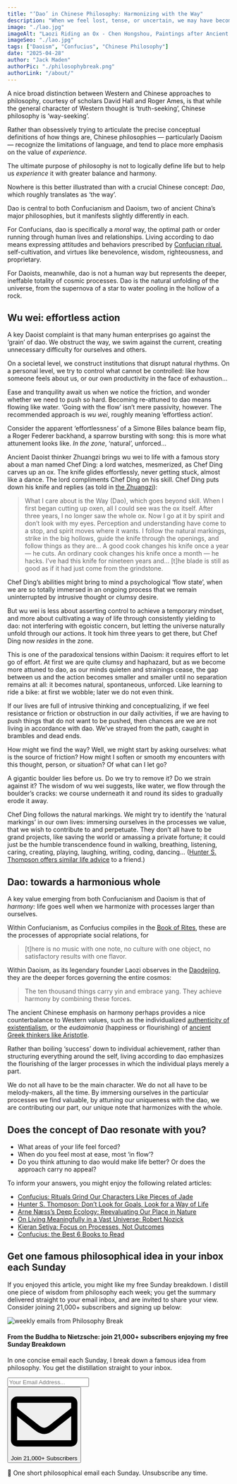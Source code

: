 ```yaml
---
title: "‘Dao’ in Chinese Philosophy: Harmonizing with the Way"
description: "When we feel lost, tense, or uncertain, we may have become disconnected from what Chinese philosophers call ‘Dao’, often translated as ‘the way’. For Confucians, dao is specifically a moral way; but for Daoists, it’s the effortless, ineffable unfolding of the cosmos…"
image: "./lao.jpg"
imageAlt: "Laozi Riding an Ox - Chen Hongshou, Paintings after Ancient Masters (1598 - 1652)"
imageSeo: "./lao.jpg"
tags: ["Daoism", "Confucius", "Chinese Philosophy"]
date: "2025-04-28"
author: "Jack Maden"
authorPic: "./philosophybreak.png"
authorLink: "/about/"
---
```


<span class="big-letter">A</span> nice broad distinction between Western and Chinese approaches to philosophy, courtesy of scholars David Hall and Roger Ames, is that while the general character of Western thought is ‘truth-seeking’, Chinese philosophy is ‘way-seeking’.

Rather than obsessively trying to articulate the precise conceptual definitions of how things are, Chinese philosophies — particularly Daoism — recognize the limitations of language, and tend to place more emphasis on the value of _experience_.

The ultimate purpose of philosophy is not to logically define life but to help us _experience_ it with greater balance and harmony.

Nowhere is this better illustrated than with a crucial Chinese concept: _Dao_, which roughly translates as ‘the way’.

Dao is central to both Confucianism and Daoism, two of ancient China’s major philosophies, but it manifests slightly differently in each.

For Confucians, dao is specifically a _moral_ way, the optimal path or order running through human lives and relationships. Living according to dao means expressing attitudes and behaviors prescribed by [Confucian ritual](/articles/confucius-rituals-grind-our-characters-like-pieces-of-jade/), self-cultivation, and virtues like benevolence, wisdom, righteousness, and proprietary. 

For Daoists, meanwhile, dao is not a human way but represents the deeper, ineffable totality of cosmic processes. Dao is the natural unfolding of the universe, from the supernova of a star to water pooling in the hollow of a rock.

## Wu wei: effortless action

<span class="big-letter">A</span> key Daoist complaint is that many human enterprises go against the ‘grain’ of dao. We obstruct the way, we swim against the current, creating unnecessary difficulty for ourselves and others. 

On a societal level, we construct institutions that disrupt natural rhythms. On a personal level, we try to control what cannot be controlled: like how someone feels about us, or our own productivity in the face of exhaustion…

Ease and tranquility await us when we notice the friction, and wonder whether we need to push so hard. Becoming re-attuned to dao means flowing like water. ‘Going with the flow’ isn’t mere passivity, however. The recommended approach is _wu wei_, roughly meaning ‘effortless action’.

Consider the apparent ‘effortlessness’ of a Simone Biles balance beam flip, a Roger Federer backhand, a sparrow bursting with song: this is more what attunement looks like. _In the zone_, ‘natural’, unforced…

Ancient Daoist thinker Zhuangzi brings wu wei to life with a famous story about a man named Chef Ding: a lord watches, mesmerized, as Chef Ding carves up an ox. The knife glides effortlessly, never getting stuck, almost like a dance. The lord compliments Chef Ding on his skill. Chef Ding puts down his knife and replies (as told in <a target="_blank" rel="noopener noreferrer sponsored" href="https://amzn.to/43cxcKv">the Zhuangzi</a>): 

>What I care about is the Way (Dao), which goes beyond skill. When I first began cutting up oxen, all I could see was the ox itself. After three years, I no longer saw the whole ox. Now I go at it by spirit and don’t look with my eyes. Perception and understanding have come to a stop, and spirit moves where it wants. I follow the natural markings, strike in the big hollows, guide the knife through the openings, and follow things as they are… A good cook changes his knife once a year — he cuts. An ordinary cook changes his knife once a month — he hacks. I’ve had this knife for nineteen years and… [t]he blade is still as good as if it had just come from the grindstone.

Chef Ding’s abilities might bring to mind a psychological ‘flow state’, when we are so totally immersed in an ongoing process that we remain uninterrupted by intrusive thought or clumsy desire.

But wu wei is less about asserting control to achieve a temporary mindset, and more about cultivating a way of life through consistently yielding to dao: not interfering with egoistic concern, but letting the universe naturally unfold through our actions. It took him three years to get there, but Chef Ding now _resides_ in the zone.

This is one of the paradoxical tensions within Daoism: it requires effort to let go of effort. At first we are quite clumsy and haphazard, but as we become more attuned to dao, as our minds quieten and strainings cease, the gap between us and the action becomes smaller and smaller until no separation remains at all: it becomes natural, spontaneous, unforced. Like learning to ride a bike: at first we wobble; later we do not even think.

If our lives are full of intrusive thinking and conceptualizing, if we feel resistance or friction or obstruction in our daily activities, if we are having to push things that do not want to be pushed, then chances are we are not living in accordance with dao. We’ve strayed from the path, caught in brambles and dead ends.

How might we find the way? Well, we might start by asking ourselves: what is the source of friction? How might I soften or smooth my encounters with this thought, person, or situation? Of what can I let go?

A gigantic boulder lies before us. Do we try to remove it? Do we strain against it? The wisdom of wu wei suggests, like water, we flow through the boulder’s cracks: we course underneath it and round its sides to gradually erode it away.

Chef Ding follows the natural markings. We might try to identify the ‘natural markings’ in our own lives: immersing ourselves in the processes we value, that we wish to contribute to and perpetuate. They don’t all have to be grand projects, like saving the world or amassing a private fortune; it could just be the humble transcendence found in walking, breathing, listening, caring, creating, playing, laughing, writing, coding, dancing... ([Hunter S. Thompson offers similar life advice](/articles/hunter-s-thompson-dont-look-for-goals-look-for-a-way-of-life/) to a friend.) 

## Dao: towards a harmonious whole

<span class="big-letter">A</span> key value emerging from both Confucianism and Daoism is that of _harmony:_ life goes well when we harmonize with processes larger than ourselves.

Within Confucianism, as Confucius compiles in the <a target="_blank" rel="noopener noreferrer sponsored" href="https://amzn.to/42QHgZh">Book of Rites</a>, these are the processes of appropriate social relations, for

>[t]here is no music with one note, no culture with one object, no satisfactory results with one flavor.

Within Daoism, as its legendary founder Laozi observes in the <a target="_blank" rel="noopener noreferrer sponsored" href="https://amzn.to/3YlNvD3">Daodejing</a>, they are the deeper forces governing the entire cosmos:

>The ten thousand things carry yin and embrace yang. They achieve harmony by combining these forces.

The ancient Chinese emphasis on harmony perhaps provides a nice counterbalance to Western values, such as the individualized [authenticity of existentialism](/articles/what-is-existentialism-3-core-principles-of-existentialist-philosophy/), or the _eudaimonia_ (happiness or flourishing) of [ancient Greek thinkers like Aristotle](/articles/the-golden-mean-aristotle-guide-to-living-excellently/).

Rather than boiling ‘success’ down to individual achievement, rather than structuring everything around the self, living according to dao emphasizes the flourishing of the larger processes in which the individual plays merely a part.

We do not all have to be the main character. We do not all have to be melody-makers, all the time. By immersing ourselves in the particular processes we find valuable, by attuning our uniqueness with the dao, we are contributing our part, our unique note that harmonizes with the whole.

## Does the concept of Dao resonate with you?

- What areas of your life feel forced?
- When do you feel most at ease, most ‘in flow’?
- Do you think attuning to dao would make life better? Or does the approach carry no appeal?

To inform your answers, you might enjoy the following related articles:

- [Confucius: Rituals Grind Our Characters Like Pieces of Jade](/articles/confucius-rituals-grind-our-characters-like-pieces-of-jade/)
- [Hunter S. Thompson: Don’t Look for Goals, Look for a Way of Life](/articles/hunter-s-thompson-dont-look-for-goals-look-for-a-way-of-life/)
- [Arne Næss’s Deep Ecology: Reevaluating Our Place in Nature](/articles/arne-naess-deep-ecology-reevaluating-our-place-in-nature/)
- [On Living Meaningfully in a Vast Universe: Robert Nozick](/articles/on-living-meaningfully-in-a-vast-universe-robert-nozick/)
- [Kieran Setiya: Focus on Processes, Not Outcomes](/articles/how-to-set-better-new-years-resolutions-focus-on-processes-not-outcomes/)
- [Confucius: the Best 6 Books to Read](/reading-lists/confucius/)

## Get one famous philosophical idea in your inbox each Sunday

<span class="big-letter">I</span>f you enjoyed this article, you might like my free Sunday breakdown. I distill one piece of wisdom from philosophy each week; you get the summary delivered straight to your email inbox, and are invited to share your view. Consider joining 21,000+ subscribers and signing up below:

<!--big subscribe-->
<div class="course-promo darkradial-background subscribe text-center">
    <img src="/static/6313d50bc32799a6c869239128784c7b/e7f7a/weekly-break.webp" alt="weekly emails from Philosophy Break">
    <h4>From the Buddha to Nietzsche: join 21,000+ subscribers enjoying my free Sunday Breakdown</h4>
    <p class="small-grey-font no-mar-bottom">In one concise email each Sunday, I break down a famous idea from philosophy. You get the distillation straight to your inbox.</p>
    <div class="small-pad-top">
        <form action="https://app.convertkit.com/forms/5812400/subscriptions" method="post" data-sv-form="5812400" data-uid="be0e52d3c0" data-format="inline" data-version="6" data-options="{&quot;settings&quot;:{&quot;after_subscribe&quot;:{&quot;action&quot;:&quot;message&quot;,&quot;success_message&quot;:&quot;Thank you, philosopher! Your welcome email will land in your inbox shortly.&quot;,&quot;redirect_url&quot;:&quot;/thank-you/&quot;},&quot;analytics&quot;:{&quot;google&quot;:null,&quot;fathom&quot;:null,&quot;facebook&quot;:null,&quot;segment&quot;:null,&quot;pinterest&quot;:null,&quot;sparkloop&quot;:null,&quot;googletagmanager&quot;:null},&quot;modal&quot;:{&quot;trigger&quot;:&quot;timer&quot;,&quot;scroll_percentage&quot;:null,&quot;timer&quot;:5,&quot;devices&quot;:&quot;all&quot;,&quot;show_once_every&quot;:15},&quot;powered_by&quot;:{&quot;show&quot;:false,&quot;url&quot;:&quot;https://convertkit.com/features/forms?utm_campaign=poweredby&amp;utm_content=form&amp;utm_medium=referral&amp;utm_source=dynamic&quot;},&quot;recaptcha&quot;:{&quot;enabled&quot;:false},&quot;return_visitor&quot;:{&quot;action&quot;:&quot;show&quot;,&quot;custom_content&quot;:&quot;&quot;},&quot;slide_in&quot;:{&quot;display_in&quot;:&quot;bottom_right&quot;,&quot;trigger&quot;:&quot;timer&quot;,&quot;scroll_percentage&quot;:null,&quot;timer&quot;:5,&quot;devices&quot;:&quot;all&quot;,&quot;show_once_every&quot;:15},&quot;sticky_bar&quot;:{&quot;display_in&quot;:&quot;top&quot;,&quot;trigger&quot;:&quot;timer&quot;,&quot;scroll_percentage&quot;:null,&quot;timer&quot;:5,&quot;devices&quot;:&quot;all&quot;,&quot;show_once_every&quot;:15}},&quot;version&quot;:&quot;6&quot;}" min-width="400 500 600 700 800">
        <div data-style="clean"><ul data-element="errors" data-group="alert"></ul><div data-element="fields" data-stacked="false">
            <div>
                <input name="email_address" aria-label="Your Email Address..." placeholder="Your Email Address..." required type="email" />
            </div>
            <button class="button primary" type="submit" data-element="submit"><div><div></div><div></div><div></div></div><span><svg xmlns="http://www.w3.org/2000/svg" viewBox="0 0 512 512"><path d="M464 64H48C21.49 64 0 85.49 0 112v288c0 26.51 21.49 48 48 48h416c26.51 0 48-21.49 48-48V112c0-26.51-21.49-48-48-48zm0 48v40.805c-22.422 18.259-58.168 46.651-134.587 106.49-16.841 13.247-50.201 45.072-73.413 44.701-23.208.375-56.579-31.459-73.413-44.701C106.18 199.465 70.425 171.067 48 152.805V112h416zM48 400V214.398c22.914 18.251 55.409 43.862 104.938 82.646 21.857 17.205 60.134 55.186 103.062 54.955 42.717.231 80.509-37.199 103.053-54.947 49.528-38.783 82.032-64.401 104.947-82.653V400H48z"/></svg>Join 21,000+ Subscribers</span></button>
            </div>
            </div>
        </form>
        <p class="tiny-mar-top no-mar-bottom review-font">💭 One short philosophical email each Sunday. Unsubscribe any time.</p>
    </div>
</div>
</div>